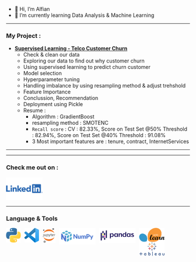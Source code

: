 - 👋 Hi, I’m Alfian
- 🌱 I’m currently learning Data Analysis & Machine Learning

---
### My Project : 
- [**Supervised Learning - Telco Customer Churn**](https://nbviewer.org/github/FiguringThingsOut/DataSciencePortofolio/blob/main/Supervised_ML_TelcoCustomerChurn/Supervised%20Learning%20-%20TELCO%20Customer%20Churn%20R1.ipynb)
  - Check & clean our data
  - Exploring our data to find out why customer churn
  - Using supervised learning to predict churn customer
  - Model selection
  - Hyperparameter tuning
  - Handling imbalance by using resampling method & adjust trehshold
  - Feature Importance
  - Conclussion, Recommendation
  - Deployment using Pickle
  - Resume : 
    - Algorithm : GradientBoost 
    - resampling method : SMOTENC
    - `Recall score` : CV : 82.33%, Score on Test Set @50% Threshold : 82.94%,  Score on Test Set @40% Threshold : 91.08%
    - 3 Most important features are : tenure, contract, InternetServices




---
---


### Check me out on : 
[<img alt="LinkedIn" width="100px" src="images/Linkedin-Logo-2048x1280.png" />](https://www.linkedin.com/in/alfian-05238b125/)


---

### Language & Tools
<img align="left" alt="Python" width="40px" src="images/5848152fcef1014c0b5e4967.png" style="padding-right:10px;" />
<img align="left" alt="Visual Studio Code" width="40px" src="images/Visual_Studio_Code_1.35_icon.svg.png" style="padding-right:10px;" />
<img align="left" alt="Jupyter Notebook" width="35px" src="images/1200px-Jupyter_logo.svg.png" style="padding-right:10px;" />
<img align="left" alt="Numpy" width="100px" src="images/1200px-NumPy_logo_2020.svg.png" style="padding-right:10px;" />
<img align="left" alt="Pandas" width="100px" src="images/Pandas_logo.svg.png" style="padding-right:10px;" />
<img align="left" alt="Scikit - Learn" width="70px" src="images/1280px-Scikit_learn_logo_small.svg.png" style="padding-right:10px;" />
<img align="left" alt="Tableau" width="70px" src="images/Tableau-Emblem.png" style="padding-right:10px;" />

<!---
FiguringThingsOut/FiguringThingsOut is a ✨ special ✨ repository because its `README.md` (this file) appears on your GitHub profile.
You can click the Preview link to take a look at your changes.
--->

